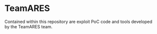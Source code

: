 # TeamARES
Contained within this repository are exploit PoC code and tools developed by the TeamARES team.
